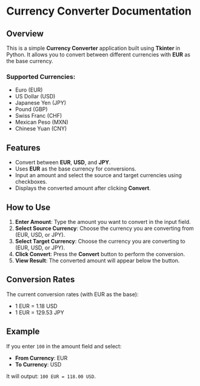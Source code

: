 # Currency Converter Documentation

## Overview

This is a simple **Currency Converter** application built using **Tkinter** in Python. It allows you to convert between different currencies with **EUR** as the base currency.

### Supported Currencies:
- Euro (EUR)
- US Dollar (USD)
- Japanese Yen (JPY)
- Pound (GBP)
- Swiss Franc (CHF)
- Mexican Peso (MXN)
- Chinese Yuan (CNY)

## Features
- Convert between **EUR**, **USD**, and **JPY**.
- Uses **EUR** as the base currency for conversions.
- Input an amount and select the source and target currencies using checkboxes.
- Displays the converted amount after clicking **Convert**.

## How to Use

1. **Enter Amount**: Type the amount you want to convert in the input field.
2. **Select Source Currency**: Choose the currency you are converting from (EUR, USD, or JPY).
3. **Select Target Currency**: Choose the currency you are converting to (EUR, USD, or JPY).
4. **Click Convert**: Press the **Convert** button to perform the conversion.
5. **View Result**: The converted amount will appear below the button.

## Conversion Rates

The current conversion rates (with EUR as the base):
- 1 EUR = 1.18 USD
- 1 EUR = 129.53 JPY

## Example

If you enter `100` in the amount field and select:
- **From Currency**: EUR
- **To Currency**: USD

It will output: `100 EUR = 118.00 USD`.
